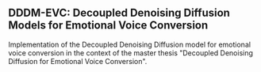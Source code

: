 ## DDDM-EVC: Decoupled Denoising Diffusion Models for Emotional Voice Conversion
Implementation of the Decoupled Denoising Diffusion model for emotional voice conversion in the context of the master thesis "Decoupled Denoising Diffusion for Emotional Voice Conversion".



